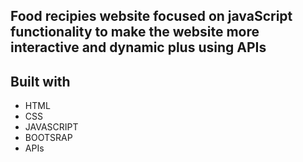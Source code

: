 ## Food recipies website focused on javaScript functionality to make the website more interactive and dynamic plus using APIs
## Built with
- HTML
- CSS
- JAVASCRIPT
- BOOTSRAP
- APIs
